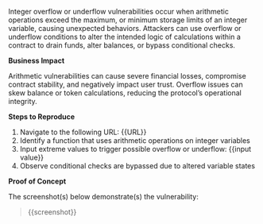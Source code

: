 Integer overflow or underflow vulnerabilities occur when arithmetic operations exceed the maximum, or minimum storage limits of an integer variable, causing unexpected behaviors. Attackers can use overflow or underflow conditions to alter the intended logic of calculations within a contract to drain funds, alter balances, or bypass conditional checks.

**Business Impact** 

Arithmetic vulnerabilities can cause severe financial losses, compromise contract stability, and negatively impact user trust. Overflow issues can skew balance or token calculations, reducing the protocol’s operational integrity.

**Steps to Reproduce**  

1. Navigate to the following URL: {{URL}}
1. Identify a function that uses arithmetic operations on integer variables
1. Input extreme values to trigger possible overflow or underflow:
{{input value}}
1. Observe  conditional checks are bypassed due to altered variable states

**Proof of Concept**

The screenshot(s) below demonstrate(s) the vulnerability:
>
> {{screenshot}}
